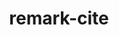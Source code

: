 ---
kind: project
title:  remark-cite
titleDisplay: <code>remark-cite</code>
datePublished: May 19, 2021


tags:  [frontend]
tools: [typescript]
url: https://github.com/benrbray/remark-cite
imageThumbnail: images/thumbnails/remark-cite.png
github_url: https://github.com/benrbray/remark-cite
summary: A collection of plugins for the <a href="https://github.com/remarkjs/remark">remark</a> markdown processor adding support <a href="https://pandoc.org/MANUAL.html#extension-citations">pandoc-style</a> inline citation syntax and bibliography formatting.
---